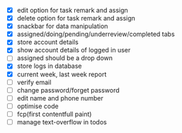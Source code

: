 - [x] edit option for task remark and assign
- [x] delete option for task remark and assign
- [x] snackbar for data manipulation
- [x] assigned/doing/pending/underreview/completed tabs
- [x] store account details
- [x] show account details of logged in user
- [ ] assigned should be a drop down
- [x] store logs in database
- [x] current week, last week report
- [ ] verify email
- [ ] change password/forget password
- [ ] edit name and phone number
- [ ] optimise code
- [ ] fcp(first contentfull paint)
- [ ] manage text-overflow in todos